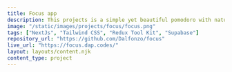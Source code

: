 ```yaml
---
title: Focus app
description: This projects is a simple yet beautiful pomodoro with nature background sounds. It combines two of my most used apps for when I have troubles focusing on a task.
image: "/static/images/projects/focus/focus.png"
tags: ["NextJs", "Tailwind CSS", "Redux Tool Kit", "Supabase"]
repository_url: "https://github.com/Dalfonzo/focus"
live_url: "https://focus.dap.codes/"
layout: layouts/content.njk
content_type: project
---
```

